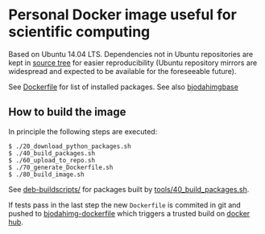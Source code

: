 # Personal Docker image useful for scientific computing

Based on Ubuntu 14.04 LTS. Dependencies not in Ubuntu repositories are kept
in [source tree](./environment/resources) for easier reproducibility
(Ubuntu repository mirrors are widespread and expected to be available
for the foreseeable future).

See [Dockerfile](./environment/Dockerfile) for list of installed packages.
See also [bjodahimgbase](https://github.com/bjodah/bjodahimgbase)

## How to build the image

In principle the following steps are executed:

```
$ ./20_download_python_packages.sh
$ ./40_build_packages.sh
$ ./60_upload_to_repo.sh
$ ./70_generate_Dockerfile.sh
$ ./80_build_image.sh
```

See [deb-buildscripts/](deb-buildscripts/) for packages built by
[tools/40_build_packages.sh](tools/40_build_packages.sh).

If tests pass in the last step the new ``Dockerfile`` is commited in
git and pushed to
[bjodahimg-dockerfile](https://github.com/bjodah/bjodahimg-dockerfile) 
which triggers a trusted build on
[docker hub](https://hub.docker.com/r/bjodah/bjodahimg).
